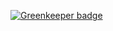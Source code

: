 
[![Greenkeeper badge](https://badges.greenkeeper.io/vlad-ovsyannikov/red-cat-demo.svg?token=04fb97c36f9935cf8e8b28e23ebf1cc97ec22af69934576be371c83ef2538e5f&ts=1565727951418)](https://greenkeeper.io/)
